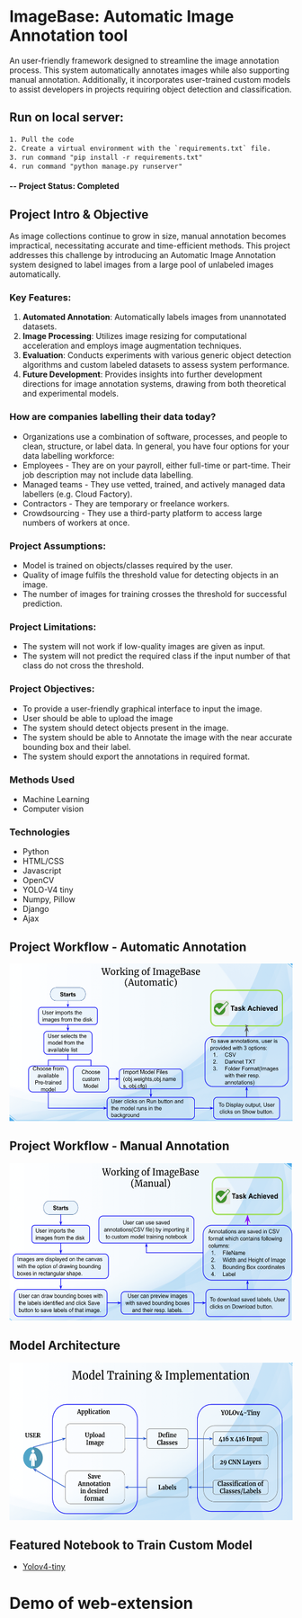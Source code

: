 # ImageBase: Automatic Image Annotation tool
An user-friendly framework designed to streamline the image annotation process. This system automatically annotates images while also supporting manual annotation. Additionally, it incorporates user-trained custom models to assist developers in projects requiring object detection and classification.


## Run on local server:
```
1. Pull the code
2. Create a virtual environment with the `requirements.txt` file.
3. run command "pip install -r requirements.txt"
4. run command "python manage.py runserver"

```


#### -- Project Status: Completed

## Project Intro & Objective
As image collections continue to grow in size, manual annotation becomes impractical, necessitating accurate and time-efficient methods. This project addresses this challenge by introducing an Automatic Image Annotation system designed to label images from a large pool of unlabeled images automatically.

### Key Features:
1. **Automated Annotation**: Automatically labels images from unannotated datasets.
2. **Image Processing**: Utilizes image resizing for computational acceleration and employs image augmentation techniques.
3. **Evaluation**: Conducts experiments with various generic object detection algorithms and custom labeled datasets to assess system performance.
4. **Future Development**: Provides insights into further development directions for image annotation systems, drawing from both theoretical and experimental models.


### How are companies labelling their data today?
* Organizations use a combination of software, processes, and people to clean, structure, or label
data. In general, you have four options for your data labelling workforce:
* Employees - They are on your payroll, either full-time or part-time. Their job description may not include data labelling.
* Managed teams - They use vetted, trained, and actively managed data labellers (e.g. Cloud Factory).
* Contractors - They are temporary or freelance workers.
* Crowdsourcing - They use a third-party platform to access large numbers of workers at once.


### Project Assumptions:
* Model is trained on objects/classes required by the user.
* Quality of image fulfils the threshold value for detecting objects in an image.
* The number of images for training crosses the threshold for successful prediction.


### Project Limitations:
* The system will not work if low-quality images are given as input.
* The system will not predict the required class if the input number of that class do not cross the threshold.


### Project Objectives:
* To provide a user-friendly graphical interface to input the image.
* User should be able to upload the image
* The system should detect objects present in the image.
* The system should be able to Annotate the image with the near accurate bounding box
and their label.
* The system should export the annotations in required format.

### Methods Used
* Machine Learning
* Computer vision

### Technologies
* Python
* HTML/CSS
* Javascript
* OpenCV
* YOLO-V4 tiny
* Numpy, Pillow
* Django
* Ajax

## Project Workflow - Automatic Annotation
<img src="images/LLD-Auto.png" width="800" height="280">

## Project Workflow - Manual Annotation
<img src="images/LLD-Manual.png" width="800" height="280">

## Model Architecture
<img src="images/Model-Architecture.png" width="800" height="280">

## Featured Notebook to Train Custom Model
* [Yolov4-tiny](./Yolov4tiny_CustomModel.ipynb)


# Demo of web-extension

